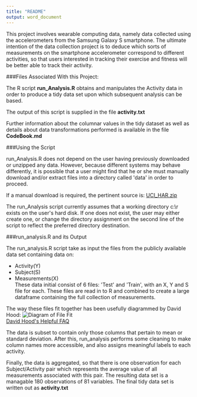 ```yaml
---
title: "README"
output: word_document
---
```


This project involves wearable computing data, namely data collected using the accelerometers from the Samsung Galaxy S smartphone. The ultimate intention of the data collection project is to deduce which sorts of measurements on the smartphone accelerometer correspond to different activities, so that users interested in tracking their exercise and fitness will be better able to track their activity.

###Files Associated With this Project:

The R script **run_Analysis.R** obtains and manipulates the Activity data in order
to produce a tidy data set upon which subsequent analysis can be based.

The output of this script is supplied in the file **activity.txt** 

Further information about the columnar values in the tidy dataset as well as details about data transformations performed is available in the file **CodeBook.md**

###Using the Script

run_Analysis.R does not depend on the user having previously downloaded or unzipped any data. However, because different systems may behave differently, it is possible that a user might find that he or she must manually download and/or extract files into a directory called 'data' in order to proceed.

If a manual download is required, the pertinent source is: 
[UCI_HAR.zip](https://d396qusza40orc.cloudfront.net/getdata%2Fprojectfiles%2FUCI%20HAR%20Dataset.zip)

The run_Analysis script currently assumes that a working directory c:\\r exists on the user's hard disk. If one does not exist, the user may either create one, or change the directory assignment on the second line of the script to reflect the preferred directory destination.

###run_analysis.R and its Output

The run\_analysis.R script take as input the files from the publicly available data set containing data on:  
- Activity(Y)  
- Subject(S)  
- Measurements(X)  
These data initial consist of 6 files: 'Test' and 'Train', with an X, Y and S file for each. These files are read in to R and combined to create a large dataframe containing the full collection of measurements.  

The way these files fit together has been usefully diagrammed by David Hood:
![Diagram of File Fit](https://coursera-forum-screenshots.s3.amazonaws.com/ab/a2776024af11e4a69d5576f8bc8459/Slide2.png)   
[David Hood's Helpful FAQ](https://class.coursera.org/getdata-007/forum/thread?thread_id=49)  

The data is subset to contain only those columns that pertain to mean or standard deviation. After this, run\_analysis performs some cleaning to make column names more accessible, and also assigns meaningful labels to each activity.  

Finally, the data is aggregated, so that there is one observation for each Subject/Activity pair which represents the average value of all measurements associated with this pair. The resulting data set is a managable 180 observations of 81 variables. The final tidy data set is written out as **activity.txt**
